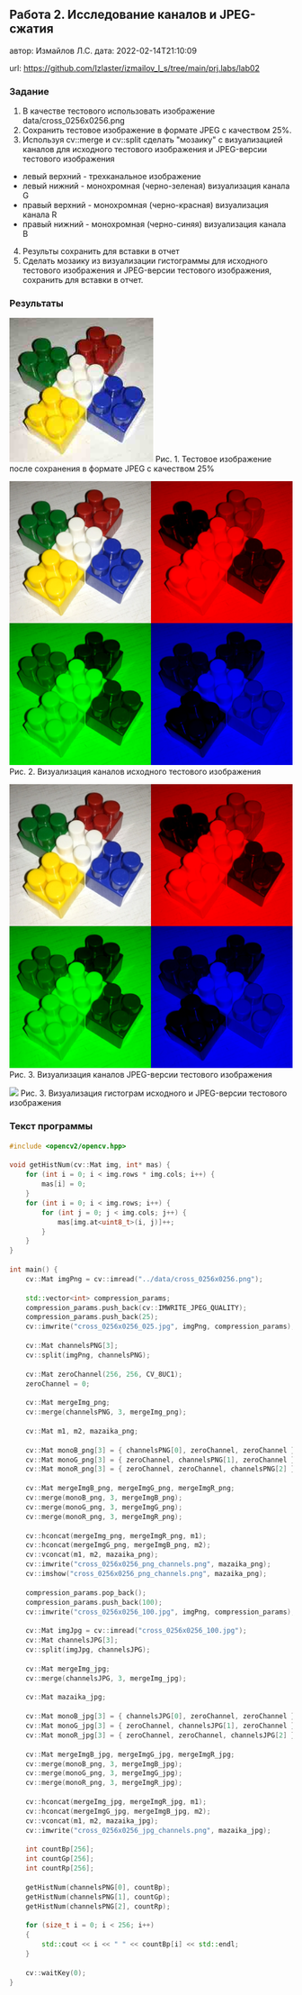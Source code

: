 ## Работа 2. Исследование каналов и JPEG-сжатия
автор: Измайлов Л.С.
дата: 2022-02-14T21:10:09

url: https://github.com/Izlaster/izmailov_l_s/tree/main/prj.labs/lab02

### Задание
1. В качестве тестового использовать изображение data/cross_0256x0256.png
2. Сохранить тестовое изображение в формате JPEG с качеством 25%.
3. Используя cv::merge и cv::split сделать "мозаику" с визуализацией каналов для исходного тестового изображения и JPEG-версии тестового изображения
- левый верхний - трехканальное изображение
- левый нижний - монохромная (черно-зеленая) визуализация канала G
- правый верхний - монохромная (черно-красная) визуализация канала R
- правый нижний - монохромная (черно-синяя) визуализация канала B
4. Результы сохранить для вставки в отчет
5. Сделать мозаику из визуализации гистограммы для исходного тестового изображения и JPEG-версии тестового изображения, сохранить для вставки в отчет.

### Результаты

![](cross_0256x0256_025.jpg)
Рис. 1. Тестовое изображение после сохранения в формате JPEG с качеством 25%

![](cross_0256x0256_png_channels.png)
Рис. 2. Визуализация каналов исходного тестового изображения

![](cross_0256x0256_jpg_channels.png)
Рис. 3. Визуализация каналов JPEG-версии тестового изображения

![](cross_0256x0256_hists.png)
Рис. 3. Визуализация гистограм исходного и JPEG-версии тестового изображения

### Текст программы

```cpp
#include <opencv2/opencv.hpp>

void getHistNum(cv::Mat img, int* mas) {
	for (int i = 0; i < img.rows * img.cols; i++) {
		mas[i] = 0;
	}
	for (int i = 0; i < img.rows; i++) {
		for (int j = 0; j < img.cols; j++) {
			mas[img.at<uint8_t>(i, j)]++;
		}
	}
}

int main() {
	cv::Mat imgPng = cv::imread("../data/cross_0256x0256.png");

	std::vector<int> compression_params;
	compression_params.push_back(cv::IMWRITE_JPEG_QUALITY);
	compression_params.push_back(25);
	cv::imwrite("cross_0256x0256_025.jpg", imgPng, compression_params);

	cv::Mat channelsPNG[3];
	cv::split(imgPng, channelsPNG);
	
	cv::Mat zeroChannel(256, 256, CV_8UC1);
	zeroChannel = 0;

	cv::Mat mergeImg_png;
	cv::merge(channelsPNG, 3, mergeImg_png);

	cv::Mat m1, m2, mazaika_png;

	cv::Mat monoB_png[3] = { channelsPNG[0], zeroChannel, zeroChannel };
	cv::Mat monoG_png[3] = { zeroChannel, channelsPNG[1], zeroChannel };
	cv::Mat monoR_png[3] = { zeroChannel, zeroChannel, channelsPNG[2] };

	cv::Mat mergeImgB_png, mergeImgG_png, mergeImgR_png;
	cv::merge(monoB_png, 3, mergeImgB_png);
	cv::merge(monoG_png, 3, mergeImgG_png);
	cv::merge(monoR_png, 3, mergeImgR_png);

	cv::hconcat(mergeImg_png, mergeImgR_png, m1);
	cv::hconcat(mergeImgG_png, mergeImgB_png, m2);
	cv::vconcat(m1, m2, mazaika_png);
	cv::imwrite("cross_0256x0256_png_channels.png", mazaika_png);
	cv::imshow("cross_0256x0256_png_channels.png", mazaika_png);

	compression_params.pop_back();
	compression_params.push_back(100);
	cv::imwrite("cross_0256x0256_100.jpg", imgPng, compression_params);

	cv::Mat imgJpg = cv::imread("cross_0256x0256_100.jpg");
	cv::Mat channelsJPG[3];
	cv::split(imgJpg, channelsJPG);

	cv::Mat mergeImg_jpg;
	cv::merge(channelsJPG, 3, mergeImg_jpg);

	cv::Mat mazaika_jpg;

	cv::Mat monoB_jpg[3] = { channelsJPG[0], zeroChannel, zeroChannel };
	cv::Mat monoG_jpg[3] = { zeroChannel, channelsJPG[1], zeroChannel };
	cv::Mat monoR_jpg[3] = { zeroChannel, zeroChannel, channelsJPG[2] };

	cv::Mat mergeImgB_jpg, mergeImgG_jpg, mergeImgR_jpg;
	cv::merge(monoB_png, 3, mergeImgB_jpg);
	cv::merge(monoG_png, 3, mergeImgG_jpg);
	cv::merge(monoR_png, 3, mergeImgR_jpg);

	cv::hconcat(mergeImg_jpg, mergeImgR_jpg, m1);
	cv::hconcat(mergeImgG_jpg, mergeImgB_jpg, m2);
	cv::vconcat(m1, m2, mazaika_jpg);
	cv::imwrite("cross_0256x0256_jpg_channels.png", mazaika_jpg);

	int countBp[256];
	int countGp[256];
	int countRp[256];

	getHistNum(channelsPNG[0], countBp);
	getHistNum(channelsPNG[1], countGp);
	getHistNum(channelsPNG[2], countRp);

	for (size_t i = 0; i < 256; i++)
	{
		std::cout << i << " " << countBp[i] << std::endl;
	}

	cv::waitKey(0);
}
```
